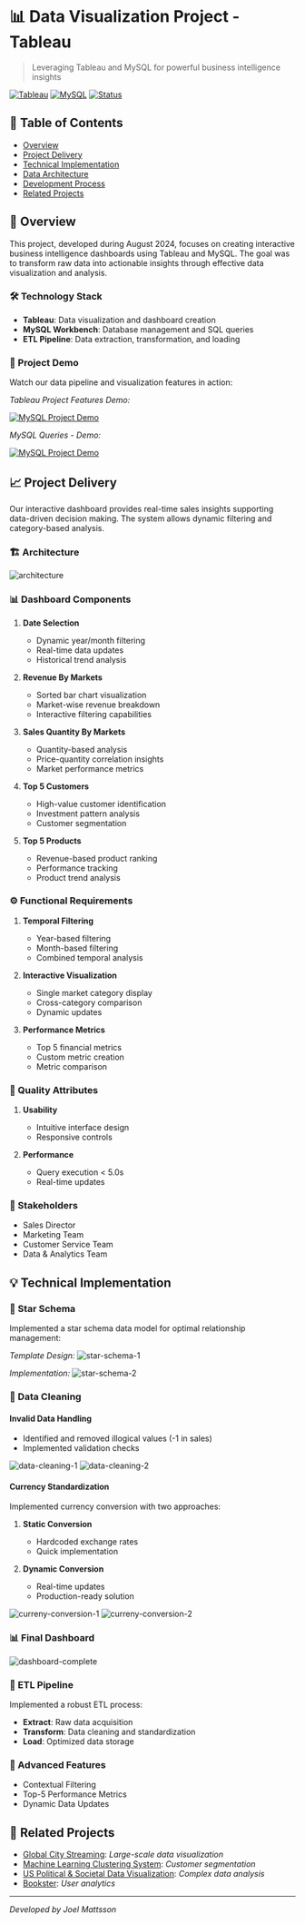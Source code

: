 # 📊 Data Visualization Project - Tableau

> Leveraging Tableau and MySQL for powerful business intelligence insights

[![Tableau](https://img.shields.io/badge/Tableau-2023.2-blue)](https://www.tableau.com/)
[![MySQL](https://img.shields.io/badge/MySQL-8.0-orange)](https://www.mysql.com/)
[![Status](https://img.shields.io/badge/Status-Completed-success)](https://github.com/yourusername/Tableau-Visualization)

## 📑 Table of Contents
- [Overview](#-overview)
- [Project Delivery](#-project-delivery)
- [Technical Implementation](#-technical-implementation)
- [Data Architecture](#-data-architecture) 
- [Development Process](#-development-process)
- [Related Projects](#-related-projects)

## 🎯 Overview

This project, developed during August 2024, focuses on creating interactive business intelligence dashboards using Tableau and MySQL. The goal was to transform raw data into actionable insights through effective data visualization and analysis.

### 🛠 Technology Stack
- **Tableau**: Data visualization and dashboard creation
- **MySQL Workbench**: Database management and SQL queries
- **ETL Pipeline**: Data extraction, transformation, and loading

### 🎥 Project Demo

Watch our data pipeline and visualization features in action:


*Tableau Project Features Demo:*

[![MySQL Project Demo](https://img.youtube.com/vi/PvdOdBvPqyU/maxresdefault.jpg)](https://www.youtube.com/watch?v=PvdOdBvPqyU)


*MySQL Queries - Demo:*

[![MySQL Project Demo](https://img.youtube.com/vi/4MZ1t7peEaA/maxresdefault.jpg)](https://www.youtube.com/watch?v=4MZ1t7peEaA)


## 📈 Project Delivery

Our interactive dashboard provides real-time sales insights supporting data-driven decision making. The system allows dynamic filtering and category-based analysis.

### 🏗 Architecture

![architecture](readme-material/A.%20Architecture.PNG)

### 📊 Dashboard Components

1. **Date Selection**
   - Dynamic year/month filtering
   - Real-time data updates
   - Historical trend analysis

2. **Revenue By Markets**
   - Sorted bar chart visualization
   - Market-wise revenue breakdown
   - Interactive filtering capabilities

3. **Sales Quantity By Markets**
   - Quantity-based analysis
   - Price-quantity correlation insights
   - Market performance metrics

4. **Top 5 Customers**
   - High-value customer identification
   - Investment pattern analysis
   - Customer segmentation

5. **Top 5 Products**
   - Revenue-based product ranking
   - Performance tracking
   - Product trend analysis

### ⚙️ Functional Requirements

1. **Temporal Filtering**
   - Year-based filtering
   - Month-based filtering
   - Combined temporal analysis

2. **Interactive Visualization**
   - Single market category display
   - Cross-category comparison
   - Dynamic updates

3. **Performance Metrics**
   - Top 5 financial metrics
   - Custom metric creation
   - Metric comparison

### 🎯 Quality Attributes

1. **Usability**
   - Intuitive interface design
   - Responsive controls

2. **Performance**
   - Query execution < 5.0s
   - Real-time updates

### 👥 Stakeholders
- Sales Director
- Marketing Team
- Customer Service Team
- Data & Analytics Team

## 💡 Technical Implementation

### 🌟 Star Schema
Implemented a star schema data model for optimal relationship management:

*Template Design:*
![star-schema-1](readme-material/ZZ.%20Star-Schema-Data-Model.png)

*Implementation:*
![star-schema-2](readme-material/ZZZ.%20Star-Schema-Implementation.PNG)

### 🧹 Data Cleaning

#### Invalid Data Handling
- Identified and removed illogical values (-1 in sales)
- Implemented validation checks

![data-cleaning-1](readme-material/X.%20Data%20Cleaning1.PNG)
![data-cleaning-2](readme-material/X.%20Data%20Cleaning2.PNG)

#### Currency Standardization
Implemented currency conversion with two approaches:

1. **Static Conversion**
   - Hardcoded exchange rates
   - Quick implementation

2. **Dynamic Conversion**
   - Real-time updates
   - Production-ready solution

![curreny-conversion-1](readme-material/Y.%20Currency%20Convert1.PNG)
![curreny-conversion-2](readme-material/Y.%20Currency%20Convert2.PNG)

### 📊 Final Dashboard
![dashboard-complete](readme-material/Z.%20Dashboard-Complete.PNG)

### 🔄 ETL Pipeline

Implemented a robust ETL process:
- **Extract**: Raw data acquisition
- **Transform**: Data cleaning and standardization
- **Load**: Optimized data storage

### 🎯 Advanced Features
- Contextual Filtering
- Top-5 Performance Metrics
- Dynamic Data Updates

## 🔗 Related Projects

- [Global City Streaming](https://github.com/mrjex/Global-City-Streaming): *Large-scale data visualization*
- [Machine Learning Clustering System](https://github.com/mrjex/Machine-Learning-Clustering-System): *Customer segmentation*
- [US Political & Societal Data Visualization](https://github.com/mrjex/US-Political-and-Societal-Data-Visualization): *Complex data analysis*
- [Bookster](https://github.com/mrjex/Bookster): *User analytics*

---

*Developed by Joel Mattsson*